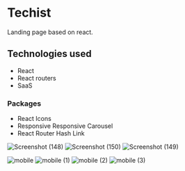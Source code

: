# Techist
Landing page based on react.
## Technologies used
* React
* React routers
* SaaS
### Packages
* React Icons
* Responsive Responsive Carousel
* React Router Hash Link


![Screenshot (148)](https://user-images.githubusercontent.com/84200302/223737065-32aea367-e539-4714-8c35-ff8047fe8919.png)
![Screenshot (150)](https://user-images.githubusercontent.com/84200302/223737470-142a554e-77fd-4bb1-b20c-38c8db571cff.png)
![Screenshot (149)](https://user-images.githubusercontent.com/84200302/223739163-965adfb2-c71b-415b-9d9a-0b78567f4ab6.png)


![mobile](https://user-images.githubusercontent.com/84200302/223740440-e3d3ea8a-c8f0-4564-b4d3-14fb5404ef30.png)
![mobile (1)](https://user-images.githubusercontent.com/84200302/223740503-76e98c4a-12fa-4fef-b0e9-cdc33d1b656b.png)
![mobile (2)](https://user-images.githubusercontent.com/84200302/223740537-3ed05c74-013d-4f8a-9ead-27cc95a1a8b7.png)
![mobile (3)](https://user-images.githubusercontent.com/84200302/223740584-56943b3e-51cb-46c4-ab45-a4861dc7b5a1.png)







